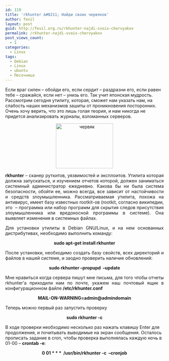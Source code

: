 ```yaml
---
id: 119
title: 'rkhunter &#8211; Найди своих червяков'
author: fevil
layout: post
guid: http://fevil.org.ru/rkhunter-najdi-svoix-chervyakov
permalink: /rkhunter-najdi-svoix-chervyakov
post_views_count:
  - 1
categories:
  - Linux
tags:
  - Debian
  - Linux
  - ubuntu
  - Песочница
---
```

Если враг силен &#8211; обойди его, если сердит &#8211; раздразни его, если равен тебе &#8211; сражайся, если нет &#8211; унизь его. Так учит японская мудрость. Рассмотрим сегодня утилиту, которая, сможет нам указать нам, на слабость наших механизмов зашиты от проникновения посторонних. Очень хочу верить, что это лишь голая теория, и нам никогда не придется анализировать журналы, взломанных серверов.<!--more-->

<p style="text-align: center;">
  <a href="http://fevil.org.ru/wp-content/uploads/2011/04/червяк.jpeg"><img class="aligncenter size-full wp-image-120" title="червяк" src="http://fevil.org.ru/wp-content/uploads/2011/04/червяк.jpeg" alt="червяк" width="182" height="143" /></a>
</p>

<p style="text-align: justify;">
  <strong>rkhunter</strong> &#8211; сканер руткитов, уязвимостей и эксплоитов. Утилита которая должна запускаться, и изучением отчетов которой, должен заниматься системный администратор ежедневно. Какова бы ни была система безопасности, обойти ее, можно всегда, все зависит от настойчивости и средств злоумышленника. Рассматриваемая утилита, похожа на антивирус, имеет базу известных rootkit-ов (rootkit, согласно википедии, это  &#8211; программа или набор программ для скрытия следов присутствия злоумышленника или вредоносной программы в системе). Она выявляет изменения в системных файлах.
</p>

<p style="text-align: justify;">
  Для установки утилиты в Debian GNU/Linux, и на нем основанных дистрибутивах, необходимо выполнить команду:
</p>

<p style="text-align: center;">
  <strong>sudo apt-get install rkhunter</strong>
</p>

<p style="text-align: justify;">
  После установки, необходимо создать базу свойств, всех директорий и файлов в нашей системе, и заодно проверить наличие обновлений:
</p>

<p style="text-align: center;">
  <strong>sudo rkhunter &#8211;propupd  &#8211;update</strong>
</p>

<p style="text-align: justify;">
  Мне нравиться когда сервера пишут мне письма, для того чтобы отчеты rkhunter&#8217;а приходили нам по почте, укажем наш почтовый ящик в конфигурационном файле <strong>/etc/rkhunter.conf </strong>
</p>

<p style="text-align: center;">
  <strong>MAIL-ON-WARNING=admin@admindomain</strong>
</p>

<p style="text-align: justify;">
  Теперь можно первый раз запустить проверку
</p>

<p style="text-align: center;">
  <strong>sudo r</strong><strong>khunter -c</strong>
</p>

<p style="text-align: left;">
  В ходе проверки необходимо несколько раз нажать клавишу Enter для продолжения, и почитывать выводимые на экран сообщения. Осталось прописать задание в cron, чтобы проверка выполнялась каждую ночь в 01-00 &#8211; <strong>crontab -e</strong>:
</p>

<p style="text-align: center;">
  <strong>0 01 * * *  /usr/bin/rkhunter -c  &#8211;cronjob</strong>
</p>
